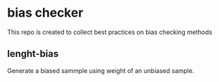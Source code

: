 # bias checker

This repo is created to collect best practices on bias checking methods

## lenght-bias

Generate a biased sammple using weight of an unbiased sample.
